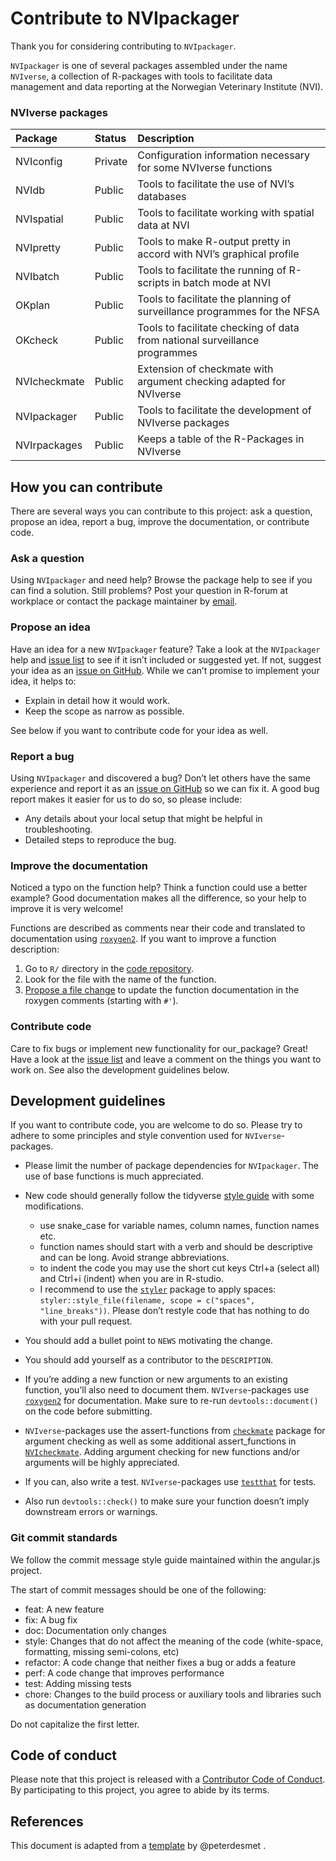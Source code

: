# Contribute to NVIpackager

<!-- CONTRIBUTING.md and ./vignettes/Contribute_to_NVIpkg.Rmd. are generated 
     from ./templates/Contribute_to_NVIpkg.Rmd in NVIpackager. 
     Please edit that file -->

Thank you for considering contributing to `NVIpackager`.

`NVIpackager` is one of several packages assembled under the name
`NVIverse`, a collection of R-packages with tools to facilitate data
management and data reporting at the Norwegian Veterinary Institute
(NVI).

### NVIverse packages

<table>
<colgroup>
<col style="width: 13%" />
<col style="width: 8%" />
<col style="width: 78%" />
</colgroup>
<thead>
<tr class="header">
<th style="text-align: left;">Package</th>
<th style="text-align: left;">Status</th>
<th style="text-align: left;">Description</th>
</tr>
</thead>
<tbody>
<tr class="odd">
<td style="text-align: left;">NVIconfig</td>
<td style="text-align: left;">Private</td>
<td style="text-align: left;">Configuration information necessary for some NVIverse functions</td>
</tr>
<tr class="even">
<td style="text-align: left;">NVIdb</td>
<td style="text-align: left;">Public</td>
<td style="text-align: left;">Tools to facilitate the use of NVI’s databases</td>
</tr>
<tr class="odd">
<td style="text-align: left;">NVIspatial</td>
<td style="text-align: left;">Public</td>
<td style="text-align: left;">Tools to facilitate working with spatial data at NVI</td>
</tr>
<tr class="even">
<td style="text-align: left;">NVIpretty</td>
<td style="text-align: left;">Public</td>
<td style="text-align: left;">Tools to make R-output pretty in accord with NVI’s graphical profile</td>
</tr>
<tr class="odd">
<td style="text-align: left;">NVIbatch</td>
<td style="text-align: left;">Public</td>
<td style="text-align: left;">Tools to facilitate the running of R-scripts in batch mode at NVI</td>
</tr>
<tr class="even">
<td style="text-align: left;">OKplan</td>
<td style="text-align: left;">Public</td>
<td style="text-align: left;">Tools to facilitate the planning of surveillance programmes for the NFSA</td>
</tr>
<tr class="odd">
<td style="text-align: left;">OKcheck</td>
<td style="text-align: left;">Public</td>
<td style="text-align: left;">Tools to facilitate checking of data from national surveillance programmes</td>
</tr>
<tr class="even">
<td style="text-align: left;">NVIcheckmate</td>
<td style="text-align: left;">Public</td>
<td style="text-align: left;">Extension of checkmate with argument checking adapted for NVIverse</td>
</tr>
<tr class="odd">
<td style="text-align: left;">NVIpackager</td>
<td style="text-align: left;">Public</td>
<td style="text-align: left;">Tools to facilitate the development of NVIverse packages</td>
</tr>
<tr class="even">
<td style="text-align: left;">NVIrpackages</td>
<td style="text-align: left;">Public</td>
<td style="text-align: left;">Keeps a table of the R-Packages in NVIverse</td>
</tr>
</tbody>
</table>

## How you can contribute

There are several ways you can contribute to this project: ask a
question, propose an idea, report a bug, improve the documentation, or
contribute code.

### Ask a question

Using `NVIpackager` and need help? Browse the package help to see if you
can find a solution. Still problems? Post your question in R-forum at
workplace or contact the package maintainer by
[email](mailto:petter.hopp@vetinst.no).

### Propose an idea

Have an idea for a new `NVIpackager` feature? Take a look at the
`NVIpackager` help and [issue
list](https://github.com/NorwegianVeterinaryInstitute/NVIpackager/issues)
to see if it isn’t included or suggested yet. If not, suggest your idea
as an [issue on
GitHub](https://github.com/NorwegianVeterinaryInstitute/NVIpackager/issues/new).
While we can’t promise to implement your idea, it helps to:

-   Explain in detail how it would work.
-   Keep the scope as narrow as possible.

See below if you want to contribute code for your idea as well.

### Report a bug

Using `NVIpackager` and discovered a bug? Don’t let others have the same
experience and report it as an [issue on
GitHub](https://github.com/NorwegianVeterinaryInstitute/NVIpackager/issues/new)
so we can fix it. A good bug report makes it easier for us to do so, so
please include:

-   Any details about your local setup that might be helpful in
    troubleshooting.
-   Detailed steps to reproduce the bug.

### Improve the documentation

Noticed a typo on the function help? Think a function could use a better
example? Good documentation makes all the difference, so your help to
improve it is very welcome!

Functions are described as comments near their code and translated to
documentation using [`roxygen2`](https://klutometis.github.io/roxygen/).
If you want to improve a function description:

1.  Go to `R/` directory in the [code
    repository](https://github.com/NorwegianVeterinaryInstitute/NVIpackager/tree/main/R).
2.  Look for the file with the name of the function.
3.  [Propose a file
    change](https://help.github.com/articles/editing-files-in-another-user-s-repository/)
    to update the function documentation in the roxygen comments
    (starting with `#'`).

### Contribute code

Care to fix bugs or implement new functionality for our\_package? Great!
Have a look at the [issue
list](https://github.com/NorwegianVeterinaryInstitute/NVIpackager/issues)
and leave a comment on the things you want to work on. See also the
development guidelines below.

## Development guidelines

If you want to contribute code, you are welcome to do so. Please try to
adhere to some principles and style convention used for
`NVIverse`-packages.

-   Please limit the number of package dependencies for `NVIpackager`.
    The use of base functions is much appreciated.

-   New code should generally follow the tidyverse [style
    guide](http://style.tidyverse.org) with some modifications.

    -   use snake\_case for variable names, column names, function names
        etc.
    -   function names should start with a verb and should be
        descriptive and can be long. Avoid strange abbreviations.
    -   to indent the code you may use the short cut keys Ctrl+a (select
        all) and Ctrl+i (indent) when you are in R-studio.
    -   I recommend to use the
        [`styler`](https://CRAN.R-project.org/package=styler) package to
        apply spaces:
        `styler::style_file(filename, scope = c("spaces", "line_breaks"))`.
        Please don’t restyle code that has nothing to do with your pull
        request.

-   You should add a bullet point to `NEWS` motivating the change.

-   You should add yourself as a contributor to the `DESCRIPTION`.

-   If you’re adding a new function or new arguments to an existing
    function, you’ll also need to document them. `NVIverse`-packages use
    [`roxygen2`](https://cran.r-project.org/package=roxygen2) for
    documentation. Make sure to re-run `devtools::document()` on the
    code before submitting.

-   `NVIverse`-packages use the assert-functions from
    [`checkmate`](https://CRAN.R-project.org/package=checkmate) package
    for argument checking as well as some additional assert\_functions
    in
    [`NVIcheckmate`](https://github.com/NorwegianVeterinaryInstitute/NVIcheckmate).
    Adding argument checking for new functions and/or arguments will be
    highly appreciated.

-   If you can, also write a test. `NVIverse`-packages use
    [`testthat`](https://cran.r-project.org/package=testthat) for tests.

-   Also run `devtools::check()` to make sure your function doesn’t
    imply downstream errors or warnings.

### Git commit standards

We follow the commit message style guide maintained within the
angular.js project.

The start of commit messages should be one of the following:

-   feat: A new feature
-   fix: A bug fix
-   doc: Documentation only changes
-   style: Changes that do not affect the meaning of the code
    (white-space, formatting, missing semi-colons, etc)
-   refactor: A code change that neither fixes a bug or adds a feature
-   perf: A code change that improves performance
-   test: Adding missing tests
-   chore: Changes to the build process or auxiliary tools and libraries
    such as documentation generation

Do not capitalize the first letter.

## Code of conduct

Please note that this project is released with a [Contributor Code of
Conduct](https://contributor-covenant.org/version/2/0/CODE_OF_CONDUCT.html).
By participating to this project, you agree to abide by its terms.

## References

This document is adapted from a
[template](https://gist.github.com/peterdesmet/e90a1b0dc17af6c12daf6e8b2f044e7c)
by @peterdesmet .

